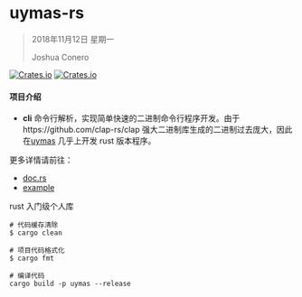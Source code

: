 # uymas-rs

> 2018年11月12日 星期一
>
> Joshua  Conero



[![Crates.io](https://img.shields.io/crates/v/uymas_cli?style=flat-square)](https://crates.io/crates/uymas_cli)
[![Crates.io](https://img.shields.io/crates/d/uymas_cli?style=flat-square)](https://crates.io/crates/uymas_cli)



#### 项目介绍

- **cli**  命令行解析，实现简单快速的二进制命令行程序开发。由于https://github.com/clap-rs/clap 强大二进制库生成的二进制过去庞大，因此在[uymas](https://github.com/conero/uymas) 几乎上开发 rust 版本程序。



更多详情请前往：

- [doc.rs](https://crates.io/crates/uymas_cli)
- [example](https://gitee.com/conero/uymas-rs/tree/example/)



rust 入门级个人库

```shell
# 代码缓存清除
$ cargo clean

# 项目代码格式化
$ cargo fmt

# 编译代码
cargo build -p uymas --release
```





